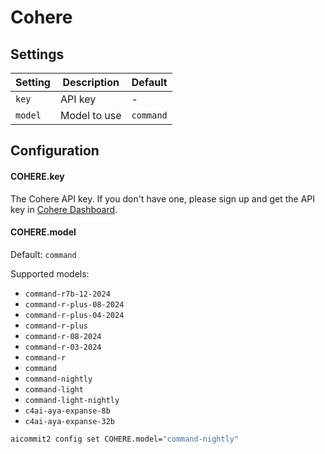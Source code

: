 # Cohere 

## Settings

| Setting            | Description  | Default     |
|--------------------|--------------|-------------|
| `key`              | API key      | -           |
| `model`            | Model to use | `command`   |

## Configuration 

#### COHERE.key

The Cohere API key. If you don't have one, please sign up and get the API key in [Cohere Dashboard](https://dashboard.cohere.com/).

#### COHERE.model

Default: `command`

Supported models:
- `command-r7b-12-2024`
- `command-r-plus-08-2024`
- `command-r-plus-04-2024`
- `command-r-plus`
- `command-r-08-2024`
- `command-r-03-2024`
- `command-r`
- `command`
- `command-nightly`
- `command-light`
- `command-light-nightly`
- `c4ai-aya-expanse-8b`
- `c4ai-aya-expanse-32b`

```sh
aicommit2 config set COHERE.model="command-nightly"
```
